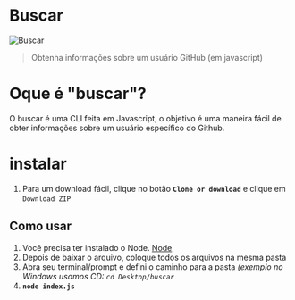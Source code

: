 # Buscar
![Buscar](https://prnt.sc/v646ow)

> Obtenha informações sobre um usuário GitHub (em javascript)

# Oque é "buscar"?
O buscar é uma CLI feita em Javascript, o objetivo é uma maneira fácil de obter informações sobre um usuário específico do Github.

# instalar
1. Para um download fácil, clique no botão **`Clone or download`** e clique em `Download ZIP`

## Como usar
1. Você precisa ter instalado o Node. [Node](https://nodejs.org/)
2. Depois de baixar o arquivo, coloque todos os arquivos na mesma pasta
3. Abra seu terminal/prompt e defini o caminho para a pasta *(exemplo no Windows usamos CD: `cd Desktop/buscar`*
4. **`node index.js`**
